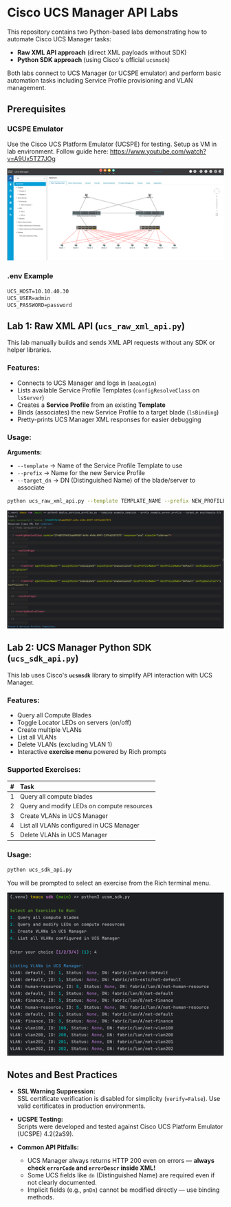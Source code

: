 # Cisco UCS Manager API Labs

This repository contains two Python-based labs demonstrating how to automate Cisco UCS Manager tasks:

- **Raw XML API approach** (direct XML payloads without SDK)
- **Python SDK approach** (using Cisco's official `ucsmsdk`)

Both labs connect to UCS Manager (or UCSPE emulator) and perform basic automation tasks including Service Profile provisioning and VLAN management.

## Prerequisites
### UCSPE Emulator
Use the Cisco UCS Platform Emulator (UCSPE) for testing. Setup as VM in lab environment.
Follow guide here: https://www.youtube.com/watch?v=A9Ux5TZ7JOg

![ucs_ucspe.png](../IMAGES/ucs_ucspe.png)

### .env Example
```env
UCS_HOST=10.10.40.30
UCS_USER=admin
UCS_PASSWORD=password
```

## Lab 1: Raw XML API (`ucs_raw_xml_api.py`)

This lab manually builds and sends XML API requests without any SDK or helper libraries.

### Features:
- Connects to UCS Manager and logs in (`aaaLogin`)
- Lists available Service Profile Templates (`configResolveClass` on `lsServer`)
- Creates a **Service Profile** from an existing **Template**
- Binds (associates) the new Service Profile to a target blade (`lsBinding`)
- Pretty-prints UCS Manager XML responses for easier debugging

### Usage:

**Arguments:**
- `--template` → Name of the Service Profile Template to use
- `--prefix` → Name for the new Service Profile
- `--target_dn` → DN (Distinguished Name) of the blade/server to associate

```bash
python ucs_raw_xml_api.py --template TEMPLATE_NAME --prefix NEW_PROFILE_NAME --target_dn SERVER_DN
```

![ucs_raw_xml.png](../IMAGES/ucs_raw_xml.png)

## Lab 2: UCS Manager Python SDK (`ucs_sdk_api.py`)

This lab uses Cisco's **`ucsmsdk`** library to simplify API interaction with UCS Manager.

### Features:
- Query all Compute Blades
- Toggle Locator LEDs on servers (on/off)
- Create multiple VLANs
- List all VLANs
- Delete VLANs (excluding VLAN 1)
- Interactive **exercise menu** powered by Rich prompts

### Supported Exercises:
| # | Task |
|:-|:---|
| 1 | Query all compute blades |
| 2 | Query and modify LEDs on compute resources |
| 3 | Create VLANs in UCS Manager |
| 4 | List all VLANs configured in UCS Manager |
| 5 | Delete VLANs in UCS Manager |

### Usage:

```bash
python ucs_sdk_api.py
```

You will be prompted to select an exercise from the Rich terminal menu.

![ucs_sdk.png](../IMAGES/ucs_sdk.png)

## Notes and Best Practices

- **SSL Warning Suppression:**  
  SSL certificate verification is disabled for simplicity (`verify=False`). Use valid certificates in production environments.

- **UCSPE Testing:**  
  Scripts were developed and tested against Cisco UCS Platform Emulator (UCSPE) 4.2(2aS9).

- **Common API Pitfalls:**  
  - UCS Manager always returns HTTP 200 even on errors — **always check `errorCode` and `errorDescr` inside XML!**
  - Some UCS fields like `dn` (Distinguished Name) are required even if not clearly documented.
  - Implicit fields (e.g., `pnDn`) cannot be modified directly — use binding methods.
